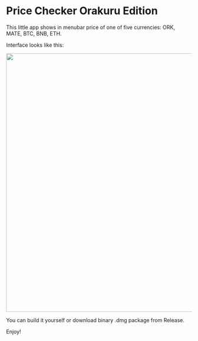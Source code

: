 # Price Checker Orakuru Edition

This little app shows in menubar price of one of five currencies: ORK, MATE, BTC, BNB, ETH.

Interface looks like this:


<p align="center">
  <img src="https://github.com/sussydevil/price_checker/blob/main/ORK Checker/Preview Content/Preview Assets.xcassets/app.imageset/app.png" width="700">
</p>

You can build it yourself or download binary .dmg package from Release.

Enjoy!
